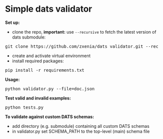 # Simple dats validator

**Set up:**

- clone the repo, **important:** use `--recursive` to fetch the latest version of dats submodule:
<pre>git clone https://github.com/zxenia/dats_validator.git --recursive</pre>
- create and activate virtual environment
- install required packages:
<pre>pip install -r requirements.txt</pre>

**Usage:**
<pre>python validator.py --file=doc.json</pre>

**Test valid and invalid examples:**
<pre>python tests.py</pre>

**To validate against custom DATS schemas:**

- add  directory (e.g. submodule) containing all custom DATS schemas
- in validator.py set SCHEMA_PATH to the top-level (main) schema file
